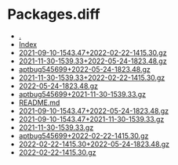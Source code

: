 Packages.diff
========================

- [.](.)
- [Index](Index)
- [2021-09-10-1543.47+2022-02-22-1415.30.gz](2021-09-10-1543.47+2022-02-22-1415.30.gz)
- [2021-11-30-1539.33+2022-05-24-1823.48.gz](2021-11-30-1539.33+2022-05-24-1823.48.gz)
- [aptbug545699+2022-05-24-1823.48.gz](aptbug545699+2022-05-24-1823.48.gz)
- [2021-11-30-1539.33+2022-02-22-1415.30.gz](2021-11-30-1539.33+2022-02-22-1415.30.gz)
- [2022-05-24-1823.48.gz](2022-05-24-1823.48.gz)
- [aptbug545699+2021-11-30-1539.33.gz](aptbug545699+2021-11-30-1539.33.gz)
- [README.md](README.md)
- [2021-09-10-1543.47+2022-05-24-1823.48.gz](2021-09-10-1543.47+2022-05-24-1823.48.gz)
- [2021-09-10-1543.47+2021-11-30-1539.33.gz](2021-09-10-1543.47+2021-11-30-1539.33.gz)
- [2021-11-30-1539.33.gz](2021-11-30-1539.33.gz)
- [aptbug545699+2022-02-22-1415.30.gz](aptbug545699+2022-02-22-1415.30.gz)
- [2022-02-22-1415.30+2022-05-24-1823.48.gz](2022-02-22-1415.30+2022-05-24-1823.48.gz)
- [2022-02-22-1415.30.gz](2022-02-22-1415.30.gz)
